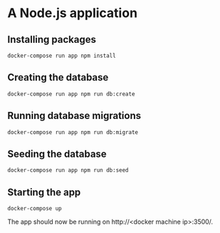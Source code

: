 # A Node.js application

## Installing packages

```
docker-compose run app npm install
```

## Creating the database

```
docker-compose run app npm run db:create
```

## Running database migrations

```
docker-compose run app npm run db:migrate
```

## Seeding the database

```
docker-compose run app npm run db:seed
```

## Starting the app

```
docker-compose up
```

The app should now be running on http://\<docker machine ip>:3500/.

